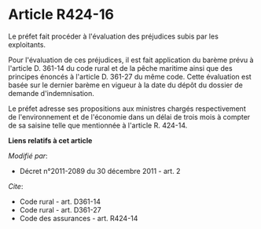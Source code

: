 # Article R424-16

Le préfet fait procéder à l'évaluation des préjudices subis par les exploitants. 

Pour l'évaluation de ces préjudices, il est fait application du barème prévu à l'article D. 361-14 du code rural et de la
pêche maritime ainsi que des principes énoncés à l'article D. 361-27 du même code. Cette évaluation est basée sur le dernier
barème en vigueur à la date du dépôt du dossier de demande d'indemnisation. 

Le préfet adresse ses propositions aux ministres chargés respectivement de l'environnement et de l'économie dans un délai de
trois mois à compter de sa saisine telle que mentionnée à l'article R. 424-14.

**Liens relatifs à cet article**

_Modifié par_:

  - Décret n°2011-2089 du 30 décembre 2011 - art. 2

_Cite_:

  - Code rural - art. D361-14
  - Code rural - art. D361-27
  - Code des assurances - art. R424-14
